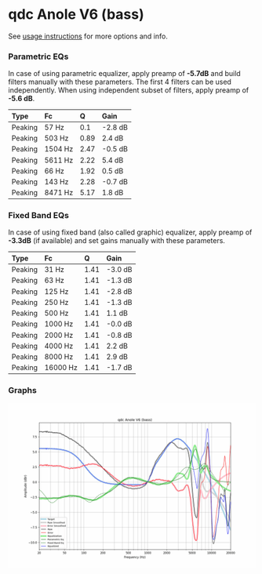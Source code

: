 # qdc Anole V6 (bass)
See [usage instructions](https://github.com/jaakkopasanen/AutoEq#usage) for more options and info.

### Parametric EQs
In case of using parametric equalizer, apply preamp of **-5.7dB** and build filters manually
with these parameters. The first 4 filters can be used independently.
When using independent subset of filters, apply preamp of **-5.6 dB**.

| Type    | Fc      |    Q | Gain    |
|:--------|:--------|:-----|:--------|
| Peaking | 57 Hz   | 0.1  | -2.8 dB |
| Peaking | 503 Hz  | 0.89 | 2.4 dB  |
| Peaking | 1504 Hz | 2.47 | -0.5 dB |
| Peaking | 5611 Hz | 2.22 | 5.4 dB  |
| Peaking | 66 Hz   | 1.92 | 0.5 dB  |
| Peaking | 143 Hz  | 2.28 | -0.7 dB |
| Peaking | 8471 Hz | 5.17 | 1.8 dB  |

### Fixed Band EQs
In case of using fixed band (also called graphic) equalizer, apply preamp of **-3.3dB**
(if available) and set gains manually with these parameters.

| Type    | Fc       |    Q | Gain    |
|:--------|:---------|:-----|:--------|
| Peaking | 31 Hz    | 1.41 | -3.0 dB |
| Peaking | 63 Hz    | 1.41 | -1.3 dB |
| Peaking | 125 Hz   | 1.41 | -2.8 dB |
| Peaking | 250 Hz   | 1.41 | -1.3 dB |
| Peaking | 500 Hz   | 1.41 | 1.1 dB  |
| Peaking | 1000 Hz  | 1.41 | -0.0 dB |
| Peaking | 2000 Hz  | 1.41 | -0.8 dB |
| Peaking | 4000 Hz  | 1.41 | 2.2 dB  |
| Peaking | 8000 Hz  | 1.41 | 2.9 dB  |
| Peaking | 16000 Hz | 1.41 | -1.7 dB |

### Graphs
![](./qdc%20Anole%20V6%20(bass).png)